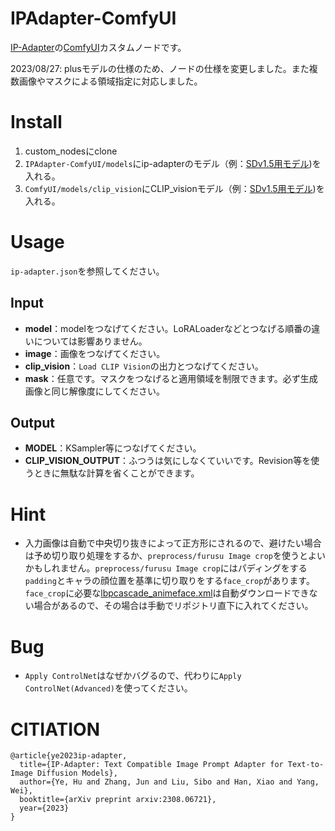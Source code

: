 # IPAdapter-ComfyUI
[IP-Adapter](https://github.com/tencent-ailab/IP-Adapter)の[ComfyUI](https://github.com/comfyanonymous/ComfyUI)カスタムノードです。

2023/08/27:
plusモデルの仕様のため、ノードの仕様を変更しました。また複数画像やマスクによる領域指定に対応しました。

# Install

1. custom_nodesにclone
2. `IPAdapter-ComfyUI/models`にip-adapterのモデル（例：[SDv1.5用モデル](https://huggingface.co/h94/IP-Adapter/blob/main/models/ip-adapter_sd15.bin))を入れる。
3. `ComfyUI/models/clip_vision`にCLIP_visionモデル（例：[SDv1.5用モデル](https://huggingface.co/h94/IP-Adapter/blob/main/models/image_encoder/pytorch_model.bin))を入れる。

# Usage
`ip-adapter.json`を参照してください。

## Input
+ **model**：modelをつなげてください。LoRALoaderなどとつなげる順番の違いについては影響ありません。
+ **image**：画像をつなげてください。
+ **clip_vision**：`Load CLIP Vision`の出力とつなげてください。
+ **mask**：任意です。マスクをつなげると適用領域を制限できます。必ず生成画像と同じ解像度にしてください。

## Output
+ **MODEL**：KSampler等につなげてください。
+ **CLIP_VISION_OUTPUT**：ふつうは気にしなくていいです。Revision等を使うときに無駄な計算を省くことができます。

# Hint
+ 入力画像は自動で中央切り抜きによって正方形にされるので、避けたい場合は予め切り取り処理をするか、`preprocess/furusu Image crop`を使うとよいかもしれません。`preprocess/furusu Image crop`にはパディングをする`padding`とキャラの顔位置を基準に切り取りをする`face_crop`があります。`face_crop`に必要な[lbpcascade_animeface.xml](https://github.com/nagadomi/lbpcascade_animefacehttps://github.com/nagadomi/lbpcascade_animeface)は自動ダウンロードできない場合があるので、その場合は手動でリポジトリ直下に入れてください。

# Bug
+ `Apply ControlNet`はなぜかバグるので、代わりに`Apply ControlNet(Advanced)`を使ってください。

# CITIATION
```
@article{ye2023ip-adapter,
  title={IP-Adapter: Text Compatible Image Prompt Adapter for Text-to-Image Diffusion Models},
  author={Ye, Hu and Zhang, Jun and Liu, Sibo and Han, Xiao and Yang, Wei},
  booktitle={arXiv preprint arxiv:2308.06721},
  year={2023}
}
```

